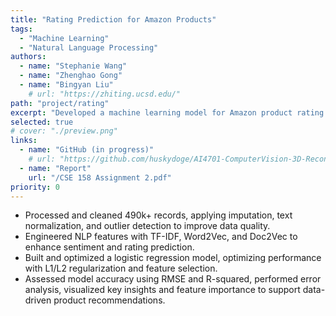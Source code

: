 ```yaml
---
title: "Rating Prediction for Amazon Products"
tags:
  - "Machine Learning"
  - "Natural Language Processing"
authors:
  - name: "Stephanie Wang"
  - name: "Zhenghao Gong"
  - name: "Bingyan Liu"
    # url: "https://zhiting.ucsd.edu/" 
path: "project/rating"
excerpt: "Developed a machine learning model for Amazon product rating prediction by processing and analyzing 490k+ records, leveraging NLP techniques like TF-IDF, Word2Vec, and Doc2Vec, and optimizing a logistic regression model with L1/L2 regularization to enhance predictive accuracy. Conducted error analysis, feature selection, and visualization to derive actionable insights for data-driven recommendations." 
selected: true
# cover: "./preview.png"
links:
  - name: "GitHub (in progress)"
    # url: "https://github.com/huskydoge/AI4701-ComputerVision-3D-Recon"
  - name: "Report"
    url: "/CSE 158 Assignment 2.pdf"
priority: 0
---
```


- Processed and cleaned 490k+ records, applying imputation, text normalization, and outlier detection to improve
data quality.
- Engineered NLP features with TF-IDF, Word2Vec, and Doc2Vec to enhance sentiment and rating prediction.
- Built and optimized a logistic regression model, optimizing performance with L1/L2 regularization and feature
selection.
- Assessed model accuracy using RMSE and R-squared, performed error analysis, visualized key insights and feature
importance to support data-driven product recommendations.
